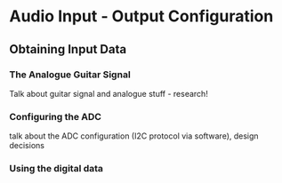 # Audio Input - Output Configuration

## Obtaining Input Data

### The Analogue Guitar Signal
Talk about guitar signal and analogue stuff - research!

### Configuring the ADC
talk about the ADC configuration (I2C protocol via software), design decisions

### Using the digital data

